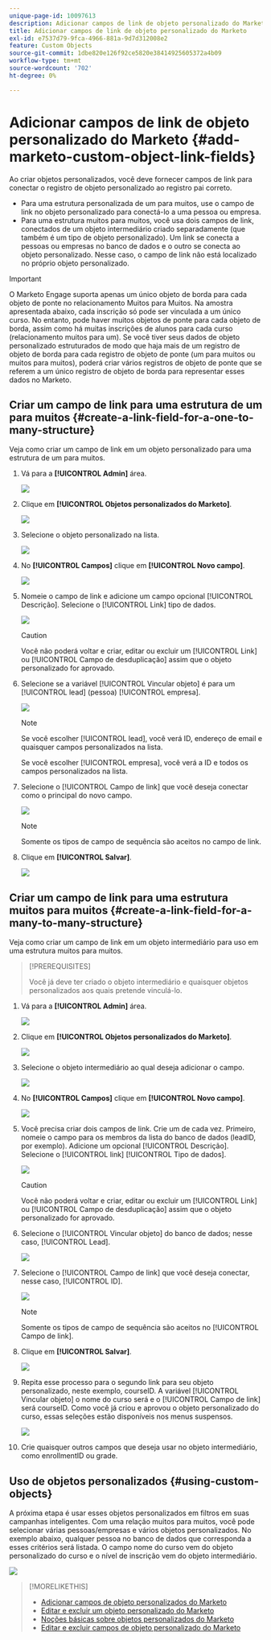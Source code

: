 ```yaml
---
unique-page-id: 10097613
description: Adicionar campos de link de objeto personalizado do Marketo - Documentação do Marketo - Documentação do produto
title: Adicionar campos de link de objeto personalizado do Marketo
exl-id: e7537d79-9fca-4966-881a-9d7d312008e2
feature: Custom Objects
source-git-commit: 1dbe820e126f92ce5820e38414925605372a4b09
workflow-type: tm+mt
source-wordcount: '702'
ht-degree: 0%

---
```


# Adicionar campos de link de objeto personalizado do Marketo {#add-marketo-custom-object-link-fields}

Ao criar objetos personalizados, você deve fornecer campos de link para conectar o registro de objeto personalizado ao registro pai correto.

* Para uma estrutura personalizada de um para muitos, use o campo de link no objeto personalizado para conectá-lo a uma pessoa ou empresa.
* Para uma estrutura muitos para muitos, você usa dois campos de link, conectados de um objeto intermediário criado separadamente (que também é um tipo de objeto personalizado). Um link se conecta a pessoas ou empresas no banco de dados e o outro se conecta ao objeto personalizado. Nesse caso, o campo de link não está localizado no próprio objeto personalizado.

>[!IMPORTANT]
>
>O Marketo Engage suporta apenas um único objeto de borda para cada objeto de ponte no relacionamento Muitos para Muitos. Na amostra apresentada abaixo, cada inscrição só pode ser vinculada a um único curso. No entanto, pode haver muitos objetos de ponte para cada objeto de borda, assim como há muitas inscrições de alunos para cada curso (relacionamento muitos para um). Se você tiver seus dados de objeto personalizado estruturados de modo que haja mais de um registro de objeto de borda para cada registro de objeto de ponte (um para muitos ou muitos para muitos), poderá criar vários registros de objeto de ponte que se referem a um único registro de objeto de borda para representar esses dados no Marketo.

## Criar um campo de link para uma estrutura de um para muitos {#create-a-link-field-for-a-one-to-many-structure}

Veja como criar um campo de link em um objeto personalizado para uma estrutura de um para muitos.

1. Vá para a **[!UICONTROL Admin]** área.

   ![](assets/add-marketo-custom-object-link-fields-1.png)

1. Clique em **[!UICONTROL Objetos personalizados do Marketo]**.

   ![](assets/add-marketo-custom-object-link-fields-2.png)

1. Selecione o objeto personalizado na lista.

   ![](assets/add-marketo-custom-object-link-fields-3.png)

1. No **[!UICONTROL Campos]** clique em **[!UICONTROL Novo campo]**.

   ![](assets/add-marketo-custom-object-link-fields-4.png)

1. Nomeie o campo de link e adicione um campo opcional [!UICONTROL Descrição]. Selecione o [!UICONTROL Link] tipo de dados.

   ![](assets/add-marketo-custom-object-link-fields-5.png)

   >[!CAUTION]
   >
   >Você não poderá voltar e criar, editar ou excluir um [!UICONTROL Link] ou [!UICONTROL Campo de desduplicação] assim que o objeto personalizado for aprovado.

1. Selecione se a variável [!UICONTROL Vincular objeto] é para um [!UICONTROL lead] (pessoa) [!UICONTROL empresa].

   ![](assets/add-marketo-custom-object-link-fields-6.png)

   >[!NOTE]
   >
   >Se você escolher [!UICONTROL lead], você verá ID, endereço de email e quaisquer campos personalizados na lista.
   >
   >Se você escolher [!UICONTROL empresa], você verá a ID e todos os campos personalizados na lista.

1. Selecione o [!UICONTROL Campo de link] que você deseja conectar como o principal do novo campo.

   ![](assets/add-marketo-custom-object-link-fields-7.png)

   >[!NOTE]
   >
   >Somente os tipos de campo de sequência são aceitos no campo de link.

1. Clique em **[!UICONTROL Salvar]**.

   ![](assets/add-marketo-custom-object-link-fields-8.png)

## Criar um campo de link para uma estrutura muitos para muitos {#create-a-link-field-for-a-many-to-many-structure}

Veja como criar um campo de link em um objeto intermediário para uso em uma estrutura muitos para muitos.

>[!PREREQUISITES]
>
>Você já deve ter criado o objeto intermediário e quaisquer objetos personalizados aos quais pretende vinculá-lo.

1. Vá para a **[!UICONTROL Admin]** área.

   ![](assets/add-marketo-custom-object-link-fields-9.png)

1. Clique em **[!UICONTROL Objetos personalizados do Marketo]**.

   ![](assets/add-marketo-custom-object-link-fields-10.png)

1. Selecione o objeto intermediário ao qual deseja adicionar o campo.

   ![](assets/add-marketo-custom-object-link-fields-11.png)

1. No **[!UICONTROL Campos]** clique em **[!UICONTROL Novo campo]**.

   ![](assets/add-marketo-custom-object-link-fields-12.png)

1. Você precisa criar dois campos de link. Crie um de cada vez. Primeiro, nomeie o campo para os membros da lista do banco de dados (leadID, por exemplo). Adicione um opcional [!UICONTROL Descrição]. Selecione o [!UICONTROL link] [!UICONTROL Tipo de dados].

   ![](assets/add-marketo-custom-object-link-fields-13.png)

   >[!CAUTION]
   >
   >Você não poderá voltar e criar, editar ou excluir um [!UICONTROL Link] ou [!UICONTROL Campo de desduplicação] assim que o objeto personalizado for aprovado.

1. Selecione o [!UICONTROL Vincular objeto] do banco de dados; nesse caso, [!UICONTROL Lead].

   ![](assets/add-marketo-custom-object-link-fields-14.png)

1. Selecione o [!UICONTROL Campo de link] que você deseja conectar, nesse caso, [!UICONTROL ID].

   ![](assets/add-marketo-custom-object-link-fields-15.png)

   >[!NOTE]
   >
   >Somente os tipos de campo de sequência são aceitos no [!UICONTROL Campo de link].

1. Clique em **[!UICONTROL Salvar]**.

   ![](assets/add-marketo-custom-object-link-fields-16.png)

1. Repita esse processo para o segundo link para seu objeto personalizado, neste exemplo, courseID. A variável [!UICONTROL Vincular objeto] o nome do curso será e o [!UICONTROL Campo de link] será courseID. Como você já criou e aprovou o objeto personalizado do curso, essas seleções estão disponíveis nos menus suspensos.

   ![](assets/add-marketo-custom-object-link-fields-17.png)

1. Crie quaisquer outros campos que deseja usar no objeto intermediário, como enrollmentID ou grade.

## Uso de objetos personalizados {#using-custom-objects}

A próxima etapa é usar esses objetos personalizados em filtros em suas campanhas inteligentes. Com uma relação muitos para muitos, você pode selecionar várias pessoas/empresas e vários objetos personalizados. No exemplo abaixo, qualquer pessoa no banco de dados que corresponda a esses critérios será listada. O campo nome do curso vem do objeto personalizado do curso e o nível de inscrição vem do objeto intermediário.

![](assets/add-marketo-custom-object-link-fields-18.png)

>[!MORELIKETHIS]
>
>* [Adicionar campos de objeto personalizados do Marketo](/help/marketo/product-docs/administration/marketo-custom-objects/add-marketo-custom-object-fields.md)
>* [Editar e excluir um objeto personalizado do Marketo](/help/marketo/product-docs/administration/marketo-custom-objects/edit-and-delete-a-marketo-custom-object.md)
>* [Noções básicas sobre objetos personalizados do Marketo](/help/marketo/product-docs/administration/marketo-custom-objects/understanding-marketo-custom-objects.md)
>* [Editar e excluir campos de objeto personalizado do Marketo](/help/marketo/product-docs/administration/marketo-custom-objects/edit-and-delete-marketo-custom-object-fields.md)
